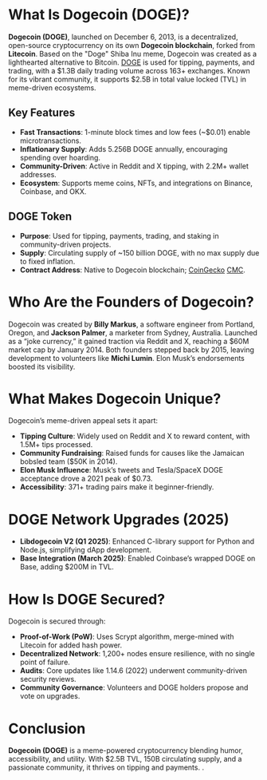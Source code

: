 # What Is Dogecoin (DOGE)?

**Dogecoin (DOGE)**, launched on December 6, 2013, is a decentralized, open-source cryptocurrency on its own **Dogecoin blockchain**, forked from **Litecoin**. Based on the "Doge" Shiba Inu meme, Dogecoin was created as a lighthearted alternative to Bitcoin. [DOGE](https://dogecoin.com/) is used for tipping, payments, and trading, with a $1.3B daily trading volume across 163+ exchanges. Known for its vibrant community, it supports $2.5B in total value locked (TVL) in meme-driven ecosystems.

## Key Features
- **Fast Transactions**: 1-minute block times and low fees (~$0.01) enable microtransactions.
- **Inflationary Supply**: Adds 5.256B DOGE annually, encouraging spending over hoarding.
- **Community-Driven**: Active in Reddit and X tipping, with 2.2M+ wallet addresses.
- **Ecosystem**: Supports meme coins, NFTs, and integrations on Binance, Coinbase, and OKX.

## DOGE Token
- **Purpose**: Used for tipping, payments, trading, and staking in community-driven projects.
- **Supply**: Circulating supply of ~150 billion DOGE, with no max supply due to fixed inflation.
- **Contract Address**: Native to Dogecoin blockchain;  [CoinGecko](https://www.coingecko.com/en/coins/dogecoin) [CMC](https://coinmarketcap.com/currencies/dogecoin/).

# Who Are the Founders of Dogecoin?

Dogecoin was created by **Billy Markus**, a software engineer from Portland, Oregon, and **Jackson Palmer**, a marketer from Sydney, Australia. Launched as a “joke currency,” it gained traction via Reddit and X, reaching a $60M market cap by January 2014. Both founders stepped back by 2015, leaving development to volunteers like **Michi Lumin**. Elon Musk’s endorsements boosted its visibility.

# What Makes Dogecoin Unique?

Dogecoin’s meme-driven appeal sets it apart:

- **Tipping Culture**: Widely used on Reddit and X to reward content, with 1.5M+ tips processed.
- **Community Fundraising**: Raised funds for causes like the Jamaican bobsled team ($50K in 2014).
- **Elon Musk Influence**: Musk’s tweets and Tesla/SpaceX DOGE acceptance drove a 2021 peak of $0.73.
- **Accessibility**: 371+ trading pairs make it beginner-friendly.

# DOGE Network Upgrades (2025)

- **Libdogecoin V2 (Q1 2025)**: Enhanced C-library support for Python and Node.js, simplifying dApp development.
- **Base Integration (March 2025)**: Enabled Coinbase’s wrapped DOGE on Base, adding $200M in TVL.


# How Is DOGE Secured?

Dogecoin is secured through:

- **Proof-of-Work (PoW)**: Uses Scrypt algorithm, merge-mined with Litecoin for added hash power.
- **Decentralized Network**: 1,200+ nodes ensure resilience, with no single point of failure.
- **Audits**: Core updates like 1.14.6 (2022) underwent community-driven security reviews.
- **Community Governance**: Volunteers and DOGE holders propose and vote on upgrades.

# Conclusion

**Dogecoin (DOGE)** is a meme-powered cryptocurrency blending humor, accessibility, and utility. With $2.5B TVL, 150B circulating supply, and a passionate community, it thrives on tipping and payments. . 
